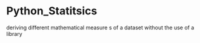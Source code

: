 # Python_Statitsics
deriving different mathematical measure s of a dataset without the use of a library
